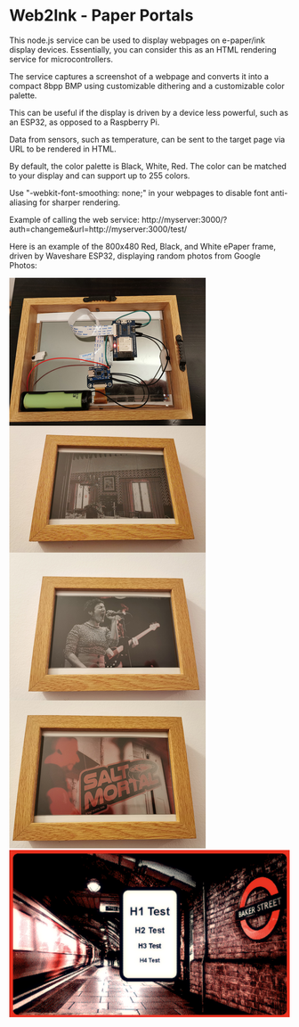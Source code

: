 # Web2Ink - Paper Portals

This node.js service can be used to display webpages on e-paper/ink display devices.
Essentially, you can consider this as an HTML rendering service for microcontrollers.

The service captures a screenshot of a webpage and converts it into a compact 8bpp BMP using customizable dithering and a customizable color palette.

This can be useful if the display is driven by a device less powerful, such as an ESP32, as opposed to a Raspberry Pi.

Data from sensors, such as temperature, can be sent to the target page via URL to be rendered in HTML.

By default, the color palette is Black, White, Red.
The color can be matched to your display and can support up to 255 colors.

Use "-webkit-font-smoothing: none;" in your webpages to disable font anti-aliasing for sharper rendering.

Example of calling the web service:
http://myserver:3000/?auth=changeme&url=http://myserver:3000/test/

Here is an example of the 800x480 Red, Black, and White ePaper frame, driven by Waveshare ESP32, displaying random photos from Google Photos:

<img src="frame.jpg">

<img src="screen3.png">
